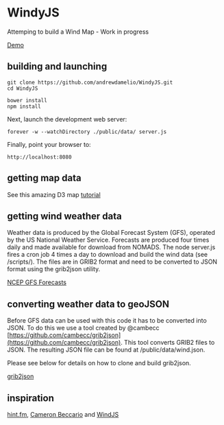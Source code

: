 # WindyJS
Attemping to build a Wind Map  - Work in progress

[Demo](http://104.131.39.189:8080)


building and launching
----------------------

    git clone https://github.com/andrewdamelio/WindyJS.git
    cd WindyJS

    bower install
    npm install


Next, launch the development web server:

    forever -w --watchDirectory ./public/data/ server.js


Finally, point your browser to:

    http://localhost:8080

getting map data
----------------

See this amazing D3 map [tutorial](http://bost.ocks.org/mike/map/)


getting wind weather data
--------------------

Weather data is produced by the Global Forecast System (GFS), operated by the
US National Weather Service. Forecasts are produced four times daily and made
available for download from NOMADS. The node server.js fires a cron job 4 times
a day to download and build the wind data (see /scripts/). The files are in GRIB2 format and need to
be converted to JSON format using the grib2json utility.

[NCEP GFS Forecasts](http://nomads.ncep.noaa.gov/cgi-bin/filter_gfs_1p00.pl)


converting weather data to geoJSON
--------------------

Before GFS data can be used with this code it has to be converted into JSON.
To do this we use a tool created by @cambecc [https://github.com/cambecc/grib2json](https://github.com/cambecc/grib2json).
This tool converts GRIB2 files to JSON. The resulting JSON file can be found at /public/data/wind.json.

Please see below for details on how to clone and build grib2json.

[grib2json](https://github.com/cambecc/grib2json)


inspiration
-----------

[hint.fm](http://hint.fm/wind/), [Cameron Beccario](https://github.com/cambecc) and [WindJS](https://github.com/Esri/wind-js)
